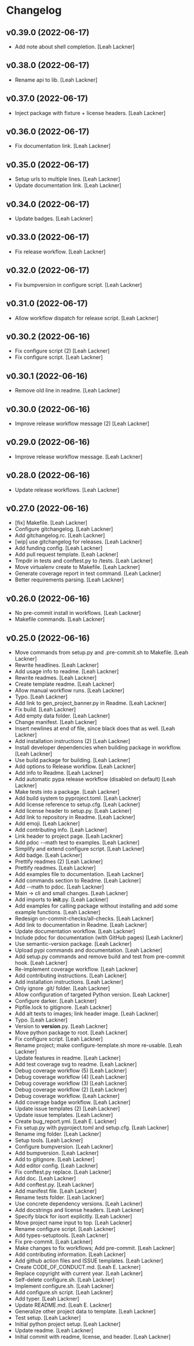 Changelog
=========


v0.39.0 (2022-06-17)
--------------------
- Add note about shell completion. [Leah Lackner]


v0.38.0 (2022-06-17)
--------------------
- Rename api to lib. [Leah Lackner]


v0.37.0 (2022-06-17)
--------------------
- Inject package with fixture + license headers. [Leah Lackner]


v0.36.0 (2022-06-17)
--------------------
- Fix documentation link. [Leah Lackner]


v0.35.0 (2022-06-17)
--------------------
- Setup urls to multiple lines. [Leah Lackner]
- Update documentation link. [Leah Lackner]


v0.34.0 (2022-06-17)
--------------------
- Update badges. [Leah Lackner]


v0.33.0 (2022-06-17)
--------------------
- Fix release workflow. [Leah Lackner]


v0.32.0 (2022-06-17)
--------------------
- Fix bumpversion in configure script. [Leah Lackner]


v0.31.0 (2022-06-17)
--------------------
- Allow workflow dispatch for release script. [Leah Lackner]


v0.30.2 (2022-06-16)
--------------------
- Fix configure script (2) [Leah Lackner]
- Fix configure script. [Leah Lackner]


v0.30.1 (2022-06-16)
--------------------
- Remove old line in readme. [Leah Lackner]


v0.30.0 (2022-06-16)
--------------------
- Improve release workflow message (2) [Leah Lackner]


v0.29.0 (2022-06-16)
--------------------
- Improve release workflow message. [Leah Lackner]


v0.28.0 (2022-06-16)
--------------------
- Update release workflows. [Leah Lackner]


v0.27.0 (2022-06-16)
--------------------
- [fix] Makefile. [Leah Lackner]
- Configure gitchangelog. [Leah Lackner]
- Add gitchangelog.rc. [Leah Lackner]
- [wip] use gitchangelog for releases. [Leah Lackner]
- Add funding config. [Leah Lackner]
- Add pull request template. [Leah Lackner]
- Tmpdir in tests and conftest.py to /tests. [Leah Lackner]
- Move virtualenv create to Makefile. [Leah Lackner]
- Generate coverage report in test command. [Leah Lackner]
- Better requirements parsing. [Leah Lackner]


v0.26.0 (2022-06-16)
--------------------
- No pre-commit install in workflows. [Leah Lackner]
- Makefile commands. [Leah Lackner]


v0.25.0 (2022-06-16)
--------------------
- Move commands from setup.py and .pre-commit.sh to Makefile. [Leah
  Lackner]
- Rewrite headlines. [Leah Lackner]
- Add usage info to readme. [Leah Lackner]
- Rewrite readmes. [Leah Lackner]
- Create template readme. [Leah Lackner]
- Allow manual workflow runs. [Leah Lackner]
- Typo. [Leah Lackner]
- Add link to gen_project_banner.py in Readme. [Leah Lackner]
- Fix build. [Leah Lackner]
- Add empty data folder. [Leah Lackner]
- Change manifest. [Leah Lackner]
- Insert newlines at end of file, since black does that as well. [Leah
  Lackner]
- Add installation instructions (2) [Leah Lackner]
- Install developer dependencies when building package in workflow.
  [Leah Lackner]
- Use build package for building. [Leah Lackner]
- Add options to Release workflow. [Leah Lackner]
- Add info to Readme. [Leah Lackner]
- Add automatic pypa release workflow (disabled on default) [Leah
  Lackner]
- Make tests into a package. [Leah Lackner]
- Add build system to pyproject.toml. [Leah Lackner]
- Add license reference to setup.cfg. [Leah Lackner]
- Add license header to setup.py. [Leah Lackner]
- Add link to repository in Readme. [Leah Lackner]
- Add emoji. [Leah Lackner]
- Add contributing info. [Leah Lackner]
- Link header to project page. [Leah Lackner]
- Add pdoc --math test to examples. [Leah Lackner]
- Simplify and extend configure script. [Leah Lackner]
- Add badge. [Leah Lackner]
- Prettify readmes (2) [Leah Lackner]
- Prettify readmes. [Leah Lackner]
- Add examples file to documentation. [Leah Lackner]
- Add commands section to Readme. [Leah Lackner]
- Add --math to pdoc. [Leah Lackner]
- Main -> cli and small changes. [Leah Lackner]
- Add imports to __init__.py. [Leah Lackner]
- Add examples for calling package without installing and add some
  example functions. [Leah Lackner]
- Redesign on-commit-checks/all-checks. [Leah Lackner]
- Add link to documentation in Readme. [Leah Lackner]
- Update documentation workflow. [Leah Lackner]
- Include pdoc for documentation (with GitHub pages) [Leah Lackner]
- Use semantic-version package. [Leah Lackner]
- Upload pypi commands and documentation. [Leah Lackner]
- Add setup.py commands and remove build and test from pre-commit hook.
  [Leah Lackner]
- Re-implement coverage workflow. [Leah Lackner]
- Add contributing instructions. [Leah Lackner]
- Add installation instructions. [Leah Lackner]
- Only ignore .git/ folder. [Leah Lackner]
- Allow configuration of targeted Python version. [Leah Lackner]
- Configure darker. [Leah Lackner]
- Pipfile.lock to gitignore. [Leah Lackner]
- Add alt texts to images; link header image. [Leah Lackner]
- Typo. [Leah Lackner]
- Version to __version__.py. [Leah Lackner]
- Move python package to root. [Leah Lackner]
- Fix configure script. [Leah Lackner]
- Rename project; make configure-template.sh more re-usable. [Leah
  Lackner]
- Update features in readme. [Leah Lackner]
- Add test coverage svg to readme. [Leah Lackner]
- Debug coverage workflow (5) [Leah Lackner]
- Debug coverage workflow (4) [Leah Lackner]
- Debug coverage workflow (3) [Leah Lackner]
- Debug coverage workflow (2) [Leah Lackner]
- Debug coverage workflow. [Leah Lackner]
- Add coverage badge workflow. [Leah Lackner]
- Update issue templates (2) [Leah Lackner]
- Update issue templates. [Leah Lackner]
- Create bug_report.yml. [Leah E. Lackner]
- Fix setup.py with pyproject.toml and setup.cfg. [Leah Lackner]
- Rename img folder. [Leah Lackner]
- Setup tools. [Leah Lackner]
- Configure bumpversion. [Leah Lackner]
- Add bumpversion. [Leah Lackner]
- Add to gitignore. [Leah Lackner]
- Add editor config. [Leah Lackner]
- Fix conftest.py replace. [Leah Lackner]
- Add doc. [Leah Lackner]
- Add conftest.py. [Leah Lackner]
- Add manifest file. [Leah Lackner]
- Rename tests folder. [Leah Lackner]
- Use concrete dependency versions. [Leah Lackner]
- Add docstrings and license headers. [Leah Lackner]
- Specify black for isort explicitly. [Leah Lackner]
- Move project name input to top. [Leah Lackner]
- Rename configure script. [Leah Lackner]
- Add types-setuptools. [Leah Lackner]
- Fix pre-commit. [Leah Lackner]
- Make changes to fix workflows; Add pre-commit. [Leah Lackner]
- Add contributing information. [Leah Lackner]
- Add github action files and ISSUE templates. [Leah Lackner]
- Create CODE_OF_CONDUCT.md. [Leah E. Lackner]
- Replace copyright with current year. [Leah Lackner]
- Self-delete configure.sh. [Leah Lackner]
- Implement configure.sh. [Leah Lackner]
- Add configure.sh script. [Leah Lackner]
- Add typer. [Leah Lackner]
- Update README.md. [Leah E. Lackner]
- Generalize other project data to template. [Leah Lackner]
- Test setup. [Leah Lackner]
- Initial python project setup. [Leah Lackner]
- Update readme. [Leah Lackner]
- Initial commit with readme, license, and header. [Leah Lackner]



